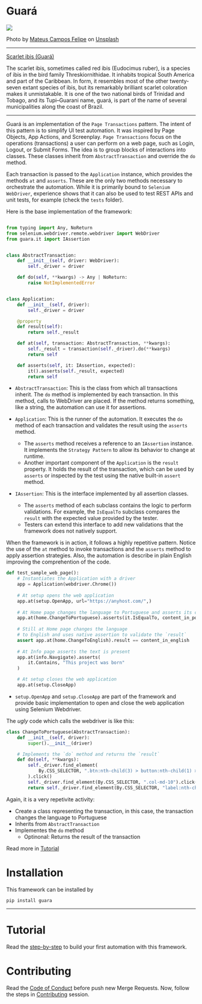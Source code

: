 # Guará

![](https://github.com/douglasdcm/guara/blob/main/image.jpg)

Photo by <a href="https://unsplash.com/@matcfelipe?utm_content=creditCopyText&utm_medium=referral&utm_source=unsplash">Mateus Campos Felipe</a> on <a href="https://unsplash.com/photos/red-flamingo-svdE4f0K4bs?utm_content=creditCopyText&utm_medium=referral&utm_source=unsplash">Unsplash</a>
      
________


[Scarlet ibis (Guará)](https://en.wikipedia.org/wiki/Scarlet_ibis)

The scarlet ibis, sometimes called red ibis (Eudocimus ruber), is a species of ibis in the bird family Threskiornithidae. It inhabits tropical South America and part of the Caribbean. In form, it resembles most of the other twenty-seven extant species of ibis, but its remarkably brilliant scarlet coloration makes it unmistakable. It is one of the two national birds of Trinidad and Tobago, and its Tupi–Guarani name, guará, is part of the name of several municipalities along the coast of Brazil.

________

Guará is an implementation of the `Page Transactions` pattern. The intent of this pattern is to simplify UI test automation. It was inspired by Page Objects, App Actions, and Screenplay. `Page Transactions` focus on the operations (transactions) a user can perform on a web page, such as Login, Logout, or Submit Forms. The idea is to group blocks of interactions into classes. These classes inherit from `AbstractTransaction` and override the `do` method.

Each transaction is passed to the `Application` instance, which provides the methods `at` and `asserts`. These are the only two methods necessary to orchestrate the automation. While it is primarily bound to `Selenium WebDriver`, experience shows that it can also be used to test REST APIs and unit tests, for example (check the `tests` folder).

Here is the base implementation of the framework:

```python

from typing import Any, NoReturn
from selenium.webdriver.remote.webdriver import WebDriver
from guara.it import IAssertion


class AbstractTransaction:
    def __init__(self, driver: WebDriver):
        self._driver = driver

    def do(self, **kwargs) -> Any | NoReturn:
        raise NotImplementedError


class Application:
    def __init__(self, driver):
        self._driver = driver

    @property
    def result(self):
        return self._result

    def at(self, transaction: AbstractTransaction, **kwargs):
        self._result = transaction(self._driver).do(**kwargs)
        return self

    def asserts(self, it: IAssertion, expected):
        it().asserts(self._result, expected)
        return self
```

- `AbstractTransaction`: This is the class from which all transactions inherit. The `do` method is implemented by each transaction. In this method, calls to WebDriver are placed. If the method returns something, like a string, the automation can use it for assertions.  

- `Application`: This is the runner of the automation. It executes the `do` method of each transaction and validates the result using the `asserts` method.  
  - The `asserts` method receives a reference to an `IAssertion` instance. It implements the `Strategy Pattern` to allow its behavior to change at runtime.  
  - Another important component of the `Application` is the `result` property. It holds the result of the transaction, which can be used by `asserts` or inspected by the test using the native built-in `assert` method.  

- `IAssertion`: This is the interface implemented by all assertion classes.  
  - The `asserts` method of each subclass contains the logic to perform validations. For example, the `IsEqualTo` subclass compares the `result` with the expected value provided by the tester.  
  - Testers can extend this interface to add new validations that the framework does not natively support.  

When the framework is in action, it follows a highly repetitive pattern. Notice the use of the `at` method to invoke transactions and the `asserts` method to apply assertion strategies. Also, the automation is describe in plain English improving the comprehention of the code.

```python
def test_sample_web_page():
    # Instantiates the Application with a driver
    app = Application(webdriver.Chrome())
    
    # At setup opens the web application
    app.at(setup.OpenApp, url="https://anyhost.com/",)
    
    # At Home page changes the language to Portuguese and asserts its content
    app.at(home.ChangeToPortuguese).asserts(it.IsEqualTo, content_in_portuguese)
    
    # Still at Home page changes the language
    # to English and uses native assertion to validate the `result`
    assert app.at(home.ChangeToEnglish).result == content_in_english
    
    # At Info page asserts the text is present
    app.at(info.Navgigate).asserts(
        it.Contains, "This project was born"
    )

    # At setup closes the web application
    app.at(setup.CloseApp)
```
- `setup.OpenApp` and `setup.CloseApp` are part of the framework and provide basic implementation to open and close the web application using Selenium Webdriver.

The *ugly* code which calls the webdriver is like this:

```python
class ChangeToPortuguese(AbstractTransaction):
    def __init__(self, driver):
        super().__init__(driver)

    # Implements the `do` method and returns the `result`
    def do(self, **kwargs):
        self._driver.find_element(
            By.CSS_SELECTOR, ".btn:nth-child(3) > button:nth-child(1) > img"
        ).click()
        self._driver.find_element(By.CSS_SELECTOR, ".col-md-10").click()
        return self._driver.find_element(By.CSS_SELECTOR, "label:nth-child(1)").text
```

Again, it is a very repetivite activity:
- Create a class representing the transaction, in this case, the transaction changes the language to Portuguese
- Inherits from `AbstractTransaction`
- Implementes the `do` method
    - Optinonal: Returns the result of the transaction

Read more in [Tutorial](#tutorial)

# Installation
This framework can be installed by

```
pip install guara
```
________

# Tutorial
Read the [step-by-step](https://github.com/douglasdcm/guara/blob/main/TUTORIAL.md) to build your first automation with this framework.

# Contributing
Read the [Code of Conduct](https://github.com/douglasdcm/guara/blob/main/CODE_OF_CONDUCT.md) before push new Merge Requests.
Now, follow the steps in [Contributing](https://github.com/douglasdcm/guara/blob/main/CONTRIBUTING.md) session.
